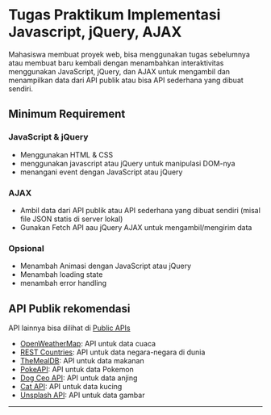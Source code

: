 # Tugas Praktikum Implementasi Javascript, jQuery, AJAX

Mahasiswa membuat proyek web, bisa menggunakan tugas sebelumnya atau membuat baru kembali dengan menambahkan interaktivitas menggunakan JavaScript, jQuery, dan AJAX untuk mengambil dan menampilkan data dari API publik atau bisa API sederhana yang dibuat sendiri.

## Minimum Requirement

### JavaScript & jQuery

- Menggunakan HTML & CSS
- menggunakan javascript atau jQuery untuk manipulasi DOM-nya
- menangani event dengan JavaScript atau jQuery

### AJAX

- Ambil data dari API publik atau API sederhana yang dibuat sendiri (misal file JSON statis di server lokal)
- Gunakan Fetch API aau jQuery AJAX untuk mengambil/mengirim data

### Opsional

- Menambah Animasi dengan JavaScript atau jQuery
- Menambah loading state
- menambah error handling

## API Publik rekomendasi

API lainnya bisa dilihat di [Public APIs](https://github.com/public-api-lists/public-api-lists)

- [OpenWeatherMap](https://openweathermap.org/api): API untuk data cuaca
- [REST Countries](https://restcountries.com/): API untuk data negara-negara di dunia
- [TheMealDB](https://www.themealdb.com/api.php): API untuk data makanan
- [PokeAPI](https://pokeapi.co/): API untuk data Pokemon
- [Dog Ceo API](https://dog.ceo/dog-api/): API untuk data anjing
- [Cat API](https://thecatapi.com/): API untuk data kucing
- [Unsplash API](https://unsplash.com/developers): API untuk data gambar

---
